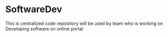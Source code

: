 # SoftwareDev
This is centralized code repository will be used by team who is working on Developing software on online portal
